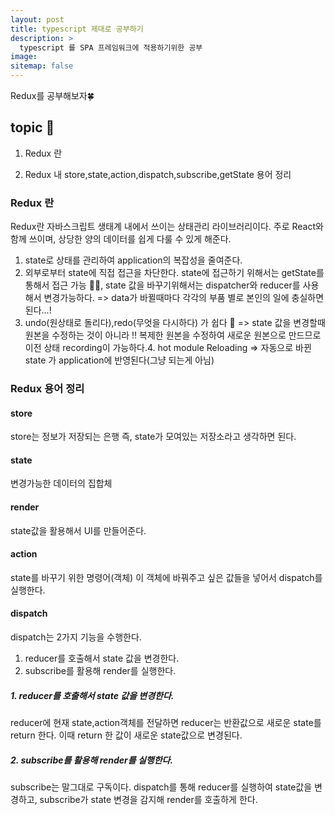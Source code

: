 ```yaml
---
layout: post
title: typescript 제대로 공부하기
description: >
  typescript 를 SPA 프레임워크에 적용하기위한 공부
image:
sitemap: false
---
```


Redux를 공부해보자🍀

## topic 🚀

1. Redux 란

2. Redux 내 store,state,action,dispatch,subscribe,getState 용어 정리

### Redux 란

Redux란 자바스크립트 생태계 내에서 쓰이는 상태관리 라이브러리이다. 주로 React와 함께 쓰이며, 상당한 양의 데이터를 쉽게 다룰 수 있게 해준다.

1. state로 상태를 관리하여 application의 복잡성을 줄여준다.
2. 외부로부터 state에 직접 접근을 차단한다. state에 접근하기 위해서는 getState를 통해서 접근 가능 🙆‍♀️, state 값을 바꾸기위해서는 dispatcher와 reducer를 사용해서 변경가능하다. => data가 바뀔때마다 각각의 부품 별로 본인의 일에 충실하면 된다...!
3. undo(원상태로 돌리다),redo(무엇을 다시하다) 가 쉽다 👏 => state 값을 변경할때 원본을 수정하는 것이 아니라 ‼ 복제한 원본을 수정하여 새로운 원본으로 만드므로 이전 상태 recording이 가능하다.4. hot module Reloading => 자동으로 바뀐 state 가 application에 반영된다(그냥 되는게 아님)

### Redux 용어 정리

#### store

store는 정보가 저장되는 은행 즉, state가 모여있는 저장소라고 생각하면 된다.

#### state

변경가능한 데이터의 집합체

#### render

state값을 활용해서 UI를 만들어준다.

#### action

state를 바꾸기 위한 명령어(객체)
이 객체에 바꿔주고 싶은 값들을 넣어서 dispatch를 실행한다.

#### dispatch

dispatch는 2가지 기능을 수행한다.

1. reducer를 호출해서 state 값을 변경한다.
2. subscribe를 활용해 render를 실행한다.

##### 1. reducer를 호출해서 state 값을 변경한다.

reducer에 현재 state,action객체를 전달하면 reducer는 반환값으로 새로운 state를 return 한다. 이때 return 한 값이 새로운 state값으로 변경된다.

##### 2. subscribe를 활용해 render를 실행한다.

subscribe는 말그대로 구독이다. dispatch를 통해 reducer를 실행하여 state값을 변경하고, subscribe가 state 변경을 감지해 render를 호출하게 한다.
